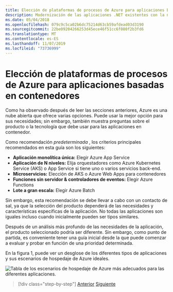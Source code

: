 ```yaml
---
title: Elección de plataformas de procesos de Azure para aplicaciones basadas en contenedores
description: Modernización de las aplicaciones .NET existentes con la nube de Azure y los contenedores de Windows | Elección de las plataformas de proceso de Azure para aplicaciones basadas en contenedores
ms.date: 05/04/2018
ms.openlocfilehash: 079c9c5ca02b6dc75214d63cb59afdead03d3190
ms.sourcegitcommit: 22be09204266253d45ece46f51cc6f080f2b3fd6
ms.translationtype: MT
ms.contentlocale: es-ES
ms.lasthandoff: 11/07/2019
ms.locfileid: "73736999"
---
```

# <a name="choosing-azure-compute-platforms-for-container-based-applications"></a>Elección de plataformas de procesos de Azure para aplicaciones basadas en contenedores

Como ha observado después de leer las secciones anteriores, Azure es una nube abierta que ofrece varias opciones. Puede usar la mejor opción para sus necesidades; sin embargo, también muestra preguntas sobre el producto o la tecnología que debe usar para las aplicaciones en contenedor.

Como recomendación *predeterminada* , los criterios principales recomendados en esta guía son los siguientes:

- **Aplicación monolítica única:** Elegir Azure App Service
- **Aplicación de N niveles:** Elija orquestadores como Azure Kubernetes Service (AKS) o App Service si tiene uno o varios servicios back-end.
- **Microservicios:** Elección de AKS o Azure Web Apps para contenedores
- **Funciones sin servidor & controladores de eventos:** Elegir Azure Functions
- **Lote a gran escala:** Elegir Azure Batch

Sin embargo, esta recomendación se debe llevar a cabo con un contacto de sal, ya que la selección del producto dependerá de las necesidades y características específicas de la aplicación. No todas las aplicaciones son iguales incluso cuando inicialmente pueden ser tipos similares.

Después de un análisis más profundo de las necesidades de la aplicación, el producto seleccionado podría ser diferente. Sin embargo, como punto de partida, es conveniente tener una guía inicial desde la que puede comenzar a evaluar y probar en función de una prioridad determinada.

En la figura 1, puede ver un desglose de los diferentes tipos de aplicaciones y sus escenarios de hospedaje de Azure ideales.

![Tabla de los escenarios de hospedaje de Azure más adecuados para las diferentes aplicaciones.](./media/choosing-azure-compute-options-for-container-based-applications/azure-hosting-scenarios-for-apps.png)

> [!div class="step-by-step"]
> [Anterior](when-to-deploy-windows-containers-to-azure-container-service-kubernetes.md)
> [Siguiente](build-resilient-services-ready-for-the-cloud-embrace-transient-failures-in-the-cloud.md)
